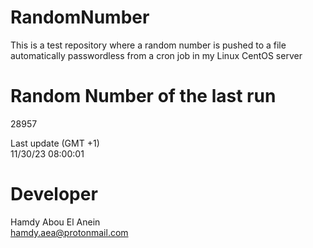 # RandomNumber    
This is a test repository where a random number is pushed to a file automatically passwordless from a cron job in my Linux CentOS server    
# Random Number of the last run   
28957
      
Last update (GMT +1)    
11/30/23 08:00:01
# Developer    
Hamdy Abou El Anein   
hamdy.aea@protonmail.com
